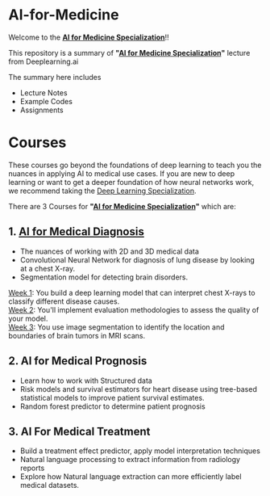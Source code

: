 # AI-for-Medicine
Welcome to the **[AI for Medicine Specialization](https://www.coursera.org/specializations/ai-for-medicine)**!!

This repository is a summary of  **"[AI for Medicine Specialization](https://www.coursera.org/specializations/ai-for-medicine)"**  lecture from Deeplearning.ai

The summary here includes 
- Lecture Notes
- Example Codes
- Assignments

# Courses
These courses go beyond the foundations of deep learning to teach you the nuances in applying AI to medical use cases. If you are new to deep learning or want to get a deeper foundation of how neural networks work, we recommend taking the [Deep Learning Specialization](https://www.coursera.org/specializations/deep-learning).

There are 3 Courses for **"[AI for Medicine Specialization](https://www.coursera.org/specializations/ai-for-medicine)"** which are:

## 1. [AI for Medical Diagnosis](https://github.com/seungjunlee96/AI-for-Medicine/tree/master/AI_for_Medical_Diagnosis)
   - The nuances of working with 2D and 3D medical data
   - Convolutional Neural Network for diagnosis of lung disease by looking at a chest X-ray.
   - Segmentation model for detecting brain disorders.

[Week 1](https://github.com/seungjunlee96/AI-for-Medicine/tree/master/AI_for_Medical_Diagnosis/Week1): You build a deep learning model that can interpret chest X-rays to classify different disease causes.<br>
[Week 2](https://github.com/seungjunlee96/AI-for-Medicine/tree/master/AI_for_Medical_Diagnosis/Week2): You'll implement evaluation methodologies to assess the quality of your model.<br>
[Week 3](https://github.com/seungjunlee96/AI-for-Medicine/tree/master/AI_for_Medical_Diagnosis/Week3): You use image segmentation to identify the location and boundaries of brain tumors in MRI scans.


## 2. AI for Medical Prognosis
   - Learn how to work with Structured data
   - Risk models and survival estimators for heart disease using tree-based statistical models to improve patient survival estimates. 
   - Random forest predictor to determine patient prognosis

## 3. AI For Medical Treatment
   - Build a treatment effect predictor, apply model interpretation techniques
   - Natural language processing to extract information from radiology reports
   - Explore how Natural language extraction can more efficiently label medical datasets.

